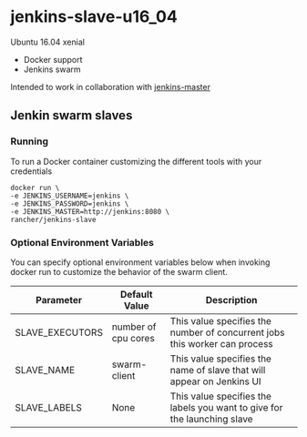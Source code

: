 # jenkins-slave-u16_04

Ubuntu 16.04 xenial
- Docker support
- Jenkins swarm

Intended to work in collaboration with [jenkins-master](https://github.com/dock1001/jenkins-master)

## Jenkin swarm slaves

### Running

To run a Docker container customizing the different tools with your credentials

    docker run \
    -e JENKINS_USERNAME=jenkins \
    -e JENKINS_PASSWORD=jenkins \
    -e JENKINS_MASTER=http://jenkins:8080 \
    rancher/jenkins-slave

### Optional Environment Variables

You can specify optional environment variables below when invoking docker run to customize the behavior of the swarm client.

| Parameter       | Default Value       | Description                                                                |
|-----------------|---------------------|----------------------------------------------------------------------------|
| SLAVE_EXECUTORS | number of cpu cores | This value specifies the number of concurrent jobs this worker can process |
| SLAVE_NAME      | swarm-client        | This value specifies the name of slave that will appear on Jenkins UI      |
| SLAVE_LABELS    | None                | This value specifies the labels you want to give for the launching slave   |
